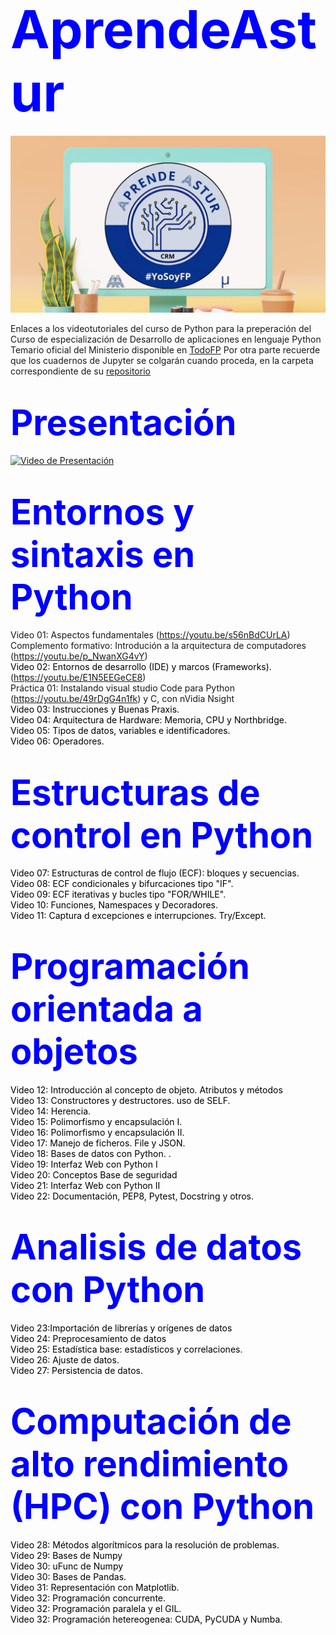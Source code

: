 # <span style="color: blue; font-size: 3em;">AprendeAstur</span>

![Banner](https://github.com/Aprendeastur/main/blob/b499d23d0f70f05f1a72151c41e5acfe1ecf79f6/banner/17.png)

<span style="color: black;"></span>
Enlaces a los videotutoriales del curso de Python para la preperación del Curso de especialización de Desarrollo de aplicaciones en lenguaje Python
Temario oficial del Ministerio disponible en [TodoFP](https://todofp.es/que-estudiar/familias-profesionales/informatica-comunicaciones/ce-lenguaje-phyton.html)
Por otra parte recuerde que los cuadernos de Jupyter se colgarán cuando proceda, en la carpeta correspondiente de su [repositorio](https://github.com/Aprendeastur/main/edit/main/README.md)   

# <span style="color: blue; font-size: 2em;">Presentación</span> 
[![Video de Presentación](https://img.youtube.com/vi/H3JjDgCygAs/maxresdefault.jpg)](https://www.youtube.com/watch?v=H3JjDgCygAs)



# <span style="color: blue; font-size: 2em;">Entornos y sintaxis en Python</span>

Video 01: Aspectos fundamentales (https://youtu.be/s56nBdCUrLA)  
Complemento formativo: Introdución a la arquitectura de computadores (https://youtu.be/p_NwanXG4vY)  
<span style="color: black;">Video 02: Entornos de desarrollo (IDE) y marcos (Frameworks).</span> (https://youtu.be/E1N5EEGeCE8)  
Práctica 01: Instalando visual studio Code para Python (https://youtu.be/49rDgG4n1fk)  y C, con nVidia Nsight  
<span style="color: black;">Video 03: Instrucciones y Buenas Praxis.</span>  
<span style="color: black;">Video 04: Arquitectura de Hardware: Memoria, CPU y Northbridge.</span>  
<span style="color: black;">Video 05: Tipos de datos, variables e identificadores.</span>  
<span style="color: black;">Video 06: Operadores.</span>  


# <span style="color: blue; font-size: 2em;">Estructuras de control en Python</span>
<span style="color: black;">Video 07: Estructuras de control de flujo (ECF): bloques y secuencias.</span>  
<span style="color: black;">Video 08: ECF condicionales y bifurcaciones tipo "IF".</span>  
<span style="color: black;">Video 09: ECF iterativas y bucles tipo "FOR/WHILE".</span>  
<span style="color: black;">Video 10: Funciones, Namespaces y Decoradores. </span>  
<span style="color: black;">Video 11: Captura d excepciones e interrupciones. Try/Except.</span>  

# <span style="color: blue; font-size: 2em;">Programación orientada a objetos</span>
<span style="color: black;">Video 12: Introducción al concepto de objeto. Atributos y métodos</span>  
<span style="color: black;">Video 13: Constructores y destructores. uso de SELF.</span>  
<span style="color: black;">Video 14: Herencia.</span>  
<span style="color: black;">Video 15: Polimorfismo y encapsulación I.</span>  
<span style="color: black;">Video 16: Polimorfismo y encapsulación II.</span>  
<span style="color: black;">Video 17: Manejo de ficheros. File y JSON.</span>  
<span style="color: black;">Video 18: Bases de datos con Python.  .</span>  
<span style="color: black;">Video 19: Interfaz Web con Python I </span>  
<span style="color: black;">Video 20: Conceptos Base de seguridad </span>  
<span style="color: black;">Video 21: Interfaz Web con Python II</span>  
<span style="color: black;">Video 22: Documentación, PEP8, Pytest, Docstring y otros.</span>  

# <span style="color: blue; font-size: 2em;">Analisis de datos con Python</span>
<span style="color: black;">Video 23:Importación de librerías y orígenes de datos </span>  
<span style="color: black;">Video 24: Preprocesamiento de datos </span>  
<span style="color: black;">Video 25: Estadística base: estadísticos y correlaciones.</span>  
<span style="color: black;">Video 26: Ajuste de datos.</span>  
<span style="color: black;">Video 27: Persistencia de datos.</span>  

# <span style="color: blue; font-size: 2em;">Computación de alto rendimiento (HPC) con Python</span>
<span style="color: black;">Video 28: Métodos algorítmicos para la resolución de problemas.</span>  
<span style="color: black;">Video 29: Bases de Numpy</span>  
<span style="color: black;">Video 30: uFunc de Numpy</span>  
<span style="color: black;">Video 30: Bases de Pandas.</span>  
<span style="color: black;">Video 31: Representación con Matplotlib.</span>  
<span style="color: black;">Video 32: Programación concurrente.</span>  
<span style="color: black;">Video 32: Programación paralela y el GIL.</span>  
<span style="color: black;">Video 32: Programación hetereogenea: CUDA, PyCUDA y Numba.</span>  

